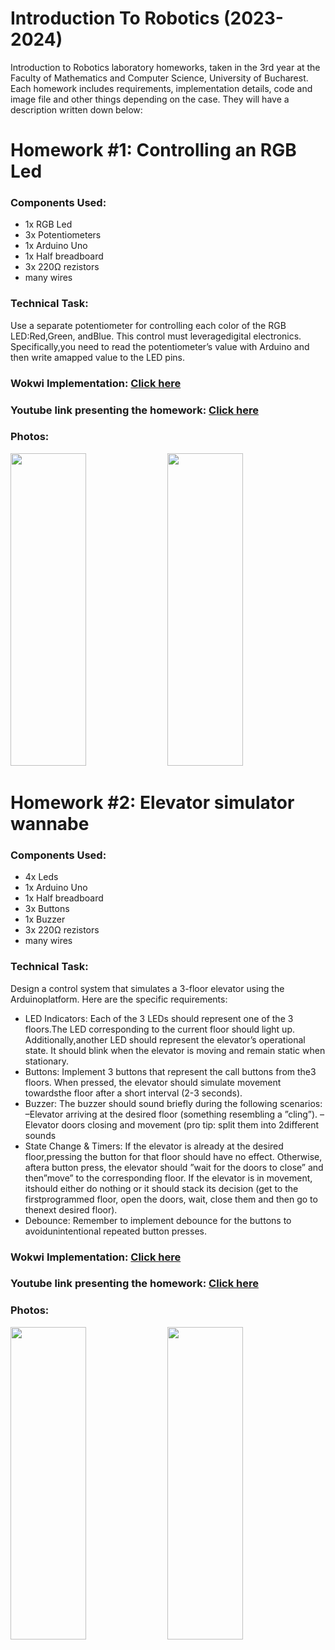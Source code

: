 # Introduction To Robotics (2023-2024)

Introduction to Robotics laboratory homeworks, taken in the 3rd year at the Faculty of Mathematics and Computer Science, University of Bucharest. Each homework includes requirements, implementation details, code and image file and other things depending on the case. They will have a description written down below:

# Homework #1: Controlling an RGB Led </strong>

### Components Used:

* 1x RGB Led
* 3x Potentiometers
* 1x Arduino Uno
* 1x Half breadboard
* 3x 220&#8486; rezistors
* many wires

### Technical Task:
Use a separate potentiometer for controlling each color of the RGB LED:Red,Green, andBlue.  This control must leveragedigital electronics.  Specifically,you  need  to  read  the  potentiometer’s  value  with  Arduino  and  then  write  amapped value to the LED pins.

### Wokwi Implementation: <a href= "https://wokwi.com/projects/379391396363897857"> Click here </a>

### Youtube link presenting the homework: <a href= "https://youtube.com/shorts/TKrzJHekS78?si=Onj5sHFCqPesFDtI"> Click here </a>

### Photos:
<p float = "left">
<image src = "https://github.com/corinagherasim/IntroductionToRobotics/assets/94368761/94d7bab1-aed2-4021-971a-0569af257e3d" width="49%" height="500">
<image src = "https://github.com/corinagherasim/IntroductionToRobotics/assets/94368761/605db853-76f4-482d-bd08-2b4b7a755bf4" width="49%" height="500">
</p>

# Homework #2: Elevator simulator wannabe </strong>

### Components Used:

* 4x Leds
* 1x Arduino Uno
* 1x Half breadboard
* 3x Buttons
* 1x Buzzer
* 3x 220&#8486; rezistors
* many wires

### Technical Task:
Design  a  control  system  that  simulates  a  3-floor  elevator  using  the  Arduinoplatform.  Here are the specific requirements:
* LED Indicators: Each of the 3 LEDs should represent one of the 3 floors.The LED corresponding to the current floor should light up.  Additionally,another LED should represent the elevator’s operational state.  It should blink when the elevator is moving and remain static when stationary.
* Buttons: Implement 3 buttons that represent the call buttons from the3 floors.  When pressed, the elevator should simulate movement towardsthe floor after a short interval (2-3 seconds).
* Buzzer: The buzzer should sound briefly during the following scenarios:
  –Elevator arriving at the desired floor (something resembling a ”cling”).
  –Elevator  doors  closing  and  movement  (pro  tip:  split  them  into  2different sounds
* State Change & Timers: If the elevator is already at the desired floor,pressing the button for that floor should have no effect.  Otherwise, aftera button press, the elevator should ”wait for the doors to close” and then”move”  to  the  corresponding  floor.   If  the  elevator  is  in  movement,  itshould either do nothing or it should stack its decision (get to the firstprogrammed floor,  open the doors,  wait, close them and then go to thenext desired floor).
* Debounce: Remember to implement debounce for the buttons to avoidunintentional repeated button presses.
  
### Wokwi Implementation: <a href= "https://wokwi.com/projects/380141359615915009"> Click here </a>

### Youtube link presenting the homework: <a href= "https://youtube.com/shorts/oiq6_3mm_4U?si=GGP5qF4VtxzpSHbG"> Click here </a>

### Photos:
<p float = "left">
<image src = "https://github.com/corinagherasim/IntroductionToRobotics/assets/94368761/b38acdc8-ab6c-49d4-8af7-53e992c682b7" width="49%" height="500">
<image src = "https://github.com/corinagherasim/IntroductionToRobotics/assets/94368761/c7eb517b-4318-493b-bff0-fa7e81927b0b" width="49%" height="500">
</p>


